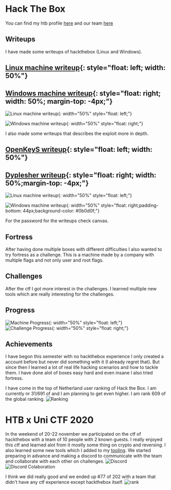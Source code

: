 # Hack The Box

<script src="https://www.hackthebox.eu/badge/268216"></script>

You can find my htb profile [here](https://app.hackthebox.eu/profile/268216) and our team [here](https://www.hackthebox.eu/teams/profile/3155)

## Writeups

I have made some writeups of hackthebox (Linux and Windows).

## [Linux machine writeup](https://www.merlijnvermeer.nl/writeups/merlijnvermeerhtblinux.pdf){: style="float: left; width: 50%"}

## [Windows machine writeup](https://www.merlijnvermeer.nl/writeups/merlijnvermeerhtbwindows.pdf){: style="float: right; width: 50%; margin-top: -4px;"}

![Linux machine writeup](/images/cache.png){: width="50%" style="float: left;"}

![Windows machine writeup](/images/buff.png){: width="50%" style="float: right;"}

I also made some writeups that describes the exploit more in depth.
## [OpenKeyS writeup](https://www.merlijnvermeer.nl/writeups/merlijnvermeerhtbopenkeys.pdf){: style="float: left; width: 50%"}

## [Dyplesher writeup](https://www.merlijnvermeer.nl/writeups/merlijnvermeerhtbdyplesher.pdf){: style="float: right; width: 50%;margin-top: -4px;"}

![Linux machine writeup](/images/openkeys.png){: width="50%" style="float: left;"}

![Windows machine writeup](/images/dyplesher.png){: width="50%" style="float: right;padding-bottom: 44px;background-color: #0b0d0f;"}


For the password for the writeups check canvas.

## Fortress
After having done multiple boxes with different difficulties I also wanted to try fortress as a challenge. This is a machine made by a company with multiple flags and not only user and root flags.

## Challenges
After the ctf I got more interest in the challenges. I learned multiple new tools which are really interesting for the challenges.


## Progress
![Machine Progress](/images/machineprogress.png){: width="50%" style="float: left;"}
![Challenge Progress](/images/challengeprogress.png){: width="50%" style="float: right;"}

## Achievements
I have begon this semester with no hackthebox experience I only created a account before but never did something with it (I already regret that). But since then I learned a lot of real life hacking scenarios and  how to tackle them. I have done alot of boxes easy hard and even insane I also tried fortress.

I have come in the top of Netherland user ranking of Hack the Box. I am currently nr 31/691 of and I am planning to get even higher.
I am rank 609 of the global ranking.
![Ranking](/images/ranking.png)


# HTB x Uni CTF 2020
In the weekend of 20-22 november we participated on the ctf of hackthebox with a team of 10 people with 2 known guests.
I really enjoyed this ctf and learned alot from it mostly some thing on crypto and reversing. I also learned some new tools which I added to my [tooling](/results/tooling).
We started preparing in advance and making a discord to communicate with the team and collaborate with each other on challenges.
![Discord](/images/discord.png)
![Discord Colaboration](/images/discordcolaboration.png)

I think we did really good and we ended up #77 of 202 with a team that didn't have any ctf experience except hackthebox itself.
![rank](/images/rankingctf.png)